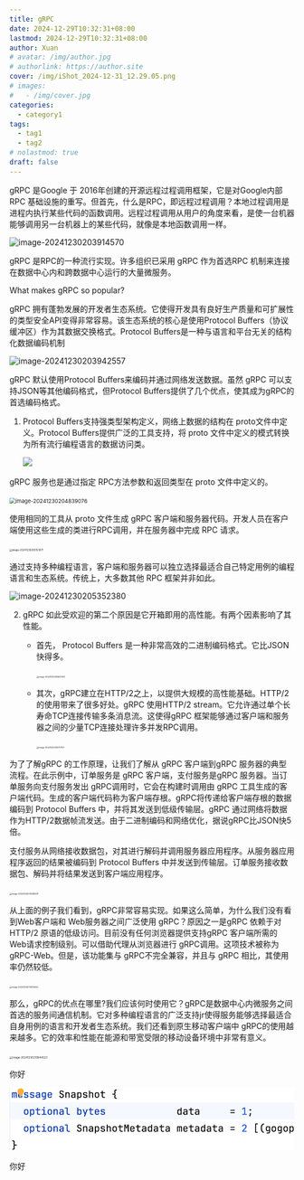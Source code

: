 ```yaml
---
title: gRPC
date: 2024-12-29T10:32:31+08:00
lastmod: 2024-12-29T10:32:31+08:00
author: Xuan
# avatar: /img/author.jpg
# authorlink: https://author.site
cover: /img/iShot_2024-12-31_12.29.05.png
# images:
#   - /img/cover.jpg
categories:
  - category1
tags:
  - tag1
  - tag2
# nolastmod: true
draft: false
---
```


<!--more-->

gRPC 是Google 于 2016年创建的开源远程过程调用框架，它是对Google内部 RPC 基础设施的重写。但首先，什么是RPC，即远程过程调用？本地过程调用是进程内执行某些代码的函数调用。远程过程调用从用户的角度来看，是使一台机器能够调用另一台机器上的某些代码，就像是本地函数调用一样。

![image-20241230203914570](https://pub-d4e50142286f4f989ffda66f9f8614d1.r2.dev/pacificrimblog/2024/12/a94ab8f1715e260ef163cb539c69676a.png)

gRPC 是RPC的一种流行实现。许多组织已采用 gRPC 作为首选RPC 机制来连接在数据中心内和跨数据中心运行的大量微服务。

What makes gRPC so popular?

gRPC 拥有蓬勃发展的开发者生态系统。它使得开发具有良好生产质量和可扩展性的类型安全API变得非常容易。该生态系统的核心是使用Protocol Buffers（协议缓冲区）作为其数据交换格式。Protocol Buffers是一种与语言和平台无关的结构化数据编码机制

![image-20241230203942557](https://pub-d4e50142286f4f989ffda66f9f8614d1.r2.dev/pacificrimblog/2024/12/28497a0477fe3b7113dc1502327eb4c3.png)

gRPC 默认使用Protocol Buffers来编码并通过网络发送数据。虽然 gRPC 可以支持JSON等其他编码格式，但Protocol Buffers提供了几个优点，使其成为gRPC的首选编码格式。

1. Protocol Buffers支持强类型架构定义，网络上数据的结构在 proto文件中定义。Protocol Buffers提供广泛的工具支持，将 proto 文件中定义的模式转换为所有流行编程语言的数据访问类。

   <img src=https://pub-d4e50142286f4f989ffda66f9f8614d1.r2.dev/pacificrimblog/2024/12/16a5183f28ec1e56063e0f47871c9627.png width=40% />

gRPC 服务也是通过指定 RPC方法参数和返回类型在 proto 文件中定义的。

<img src="https://pub-d4e50142286f4f989ffda66f9f8614d1.r2.dev/pacificrimblog/2024/12/fd33a4410ed793df7c349aeda351d56d.png" alt="image-20241230204839076" style="zoom: 67%;" />

使用相同的工具从 proto 文件生成 gRPC 客户端和服务器代码。开发人员在客户端使用这些生成的类进行RPC调用，并在服务器中完成 RPC 请求。

<img src="https://pub-d4e50142286f4f989ffda66f9f8614d1.r2.dev/pacificrimblog/2024/12/b330b0f715093701d7ff51d72b2abe21.png" alt="image-20241230205153071" style="zoom:30%;" />

通过支持多种编程语言，客户端和服务器可以独立选择最适合自己特定用例的编程语言和生态系统。传统上，大多数其他 RPC 框架并非如此。

![image-20241230205352380](https://pub-d4e50142286f4f989ffda66f9f8614d1.r2.dev/pacificrimblog/2024/12/d92e484ea2eb4108f9975193c1ee4207.png)

2. gRPC 如此受欢迎的第二个原因是它开箱即用的高性能。有两个因素影响了其性能。

   - 首先， Protocol Buffers 是一种非常高效的二进制编码格式。它比JSON快得多。

     <img src="https://pub-d4e50142286f4f989ffda66f9f8614d1.r2.dev/pacificrimblog/2024/12/480144a3d060a7f86b046994e2611908.png" alt="image-20241230205620513" style="zoom:25%;" />

   - 其次，gRPC建立在HTTP/2之上，以提供大规模的高性能基础。HTTP/2的使用带来了很多好处。gRPC 使用HTTP/2 stream。它允许通过单个长寿命TCP连接传输多条消息流。这使得gRPC 框架能够通过客户端和服务器之间的少量TCP连接处理许多并发RPC调用。

     <img src="https://pub-d4e50142286f4f989ffda66f9f8614d1.r2.dev/pacificrimblog/2024/12/e749add15f9b9762b8b5ce849ae82d57.png" alt="image-20241230205710101" style="zoom:25%;" />

为了了解gRPC 的工作原理，让我们了解从 gRPC 客户端到gRPC 服务器的典型流程。在此示例中，订单服务是 gRPC 客户端，支付服务是gRPC 服务器。当订单服务向支付服务发出 gRPC调用时，它会在构建时调用由 gRPC 工具生成的客户端代码。生成的客户端代码称为客户端存根。gRPC将传递给客户端存根的数据编码到 Protocol Buffers 中，并将其发送到低级传输层。gRPC 通过网络将数据作为HTTP/2数据帧流发送。由于二进制编码和网络优化，据说gRPC比JSON快5倍。

支付服务从网络接收数据包，对其进行解码并调用服务器应用程序。从服务器应用程序返回的结果被编码到 Protocol Buffers 中并发送到传输层。订单服务接收数据包、解码并将结果发送到客户端应用程序。

<img src="https://pub-d4e50142286f4f989ffda66f9f8614d1.r2.dev/pacificrimblog/2024/12/2c848a8eab3dfd6ca083888126ee65ed.png" alt="image-20241230210348528" style="zoom:25%;" />

从上面的例子我们看到，gRPC非常容易实现。如果这么简单，为什么我们没有看到Web客户端和 Web服务器之间广泛使用 gRPC？原因之一是gRPC 依赖于对HTTP/2 原语的低级访问。目前没有任何浏览器提供支持gRPC 客户端所需的 Web请求控制级别。可以借助代理从浏览器进行 gRPC调用。这项技术被称为gRPC-Web。但是，该功能集与 gRPC不完全兼容，并且与 gRPC 相比，其使用率仍然较低。

<img src="https://pub-d4e50142286f4f989ffda66f9f8614d1.r2.dev/pacificrimblog/2024/12/19450af909f3691a480500b8ee5854bf.png" alt="image-20241230210502650" style="zoom:25%;" />

那么，gRPC的优点在哪里?我们应该何时使用它？gRPC是数据中心内微服务之间首选的服务间通信机制。它对多种编程语言的广泛支持jr使得服务能够选择最适合自身用例的语言和开发者生态系统。我们还看到原生移动客户端中 gRPC的使用越来越多。它的效率和性能在能源和带宽受限的移动设备环境中非常有意义。

<img src="https://pub-d4e50142286f4f989ffda66f9f8614d1.r2.dev/pacificrimblog/2024/12/603cee033275ee2f5870499c6ced3060.png" alt="image-20241230210644523" style="zoom: 33%;" />

你好

![iShot_2024-12-31_12.31.25](../../static/images/iShot_2024-12-31_12.31.25.png)

你好
